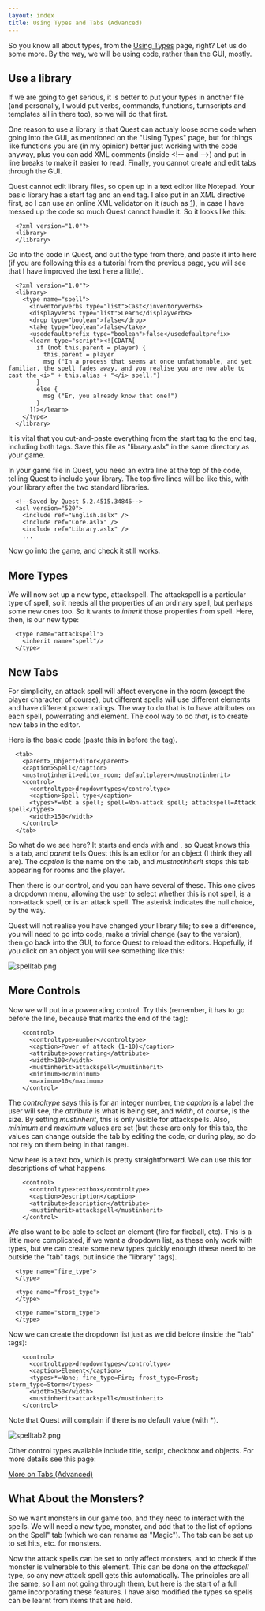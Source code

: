 ```yaml
---
layout: index
title: Using Types and Tabs (Advanced)
---
```


So you know all about types, from the [Using Types](using_types.html) page, right? Let us do some more. By the way, we will be using code, rather than the GUI, mostly.

Use a library
-------------

If we are going to get serious, it is better to put your types in another file (and personally, I would put verbs, commands, functions, turnscripts and templates all in there too), so we will do that first.

One reason to use a library is that Quest can actualy loose some code when going into the GUI, as mentioned on the "Using Types" page, but for things like functions you are (in my opinion) better just working with the code anyway, plus you can add XML comments (inside \<!-- and --\>) and put in line breaks to make it easier to read. Finally, you cannot create and edit tabs through the GUI.

Quest cannot edit library files, so open up in a text editor like Notepad. Your basic library has a start tag and an end tag. I also put in an XML directive first, so I can use an online XML validator on it (such as [1](http://validator.w3.org/#validate_by_input)), in case I have messed up the code so much Quest cannot handle it. So it looks like this:

      <?xml version="1.0"?>
      <library>
      </library>

Go into the code in Quest, and cut the type from there, and paste it into here (if you are following this as a tutorial from the previous page, you will see that I have improved the text here a little).

      <?xml version="1.0"?>
      <library>
        <type name="spell">
          <inventoryverbs type="list">Cast</inventoryverbs>
          <displayverbs type="list">Learn</displayverbs>
          <drop type="boolean">false</drop>
          <take type="boolean">false</take>
          <usedefaultprefix type="boolean">false</usedefaultprefix>
          <learn type="script"><![CDATA[
            if (not this.parent = player) {
              this.parent = player
              msg ("In a process that seems at once unfathomable, and yet familiar, the spell fades away, and you realise you are now able to cast the <i>" + this.alias + "</i> spell.")
            }
            else {
              msg ("Er, you already know that one!")
            }
          ]]></learn>
        </type>
      </library>

It is vital that you cut-and-paste everything from the start tag to the end tag, including both tags. Save this file as "library.aslx" in the same directory as your game.

In your game file in Quest, you need an extra line at the top of the code, telling Quest to include your library. The top five lines will be like this, with your library after the two standard libraries.

      <!--Saved by Quest 5.2.4515.34846-->
      <asl version="520">
        <include ref="English.aslx" />
        <include ref="Core.aslx" />
        <include ref="Library.aslx" />
        ...
     

Now go into the game, and check it still works.

More Types
----------

We will now set up a new type, attackspell. The attackspell is a particular type of spell, so it needs all the properties of an ordinary spell, but perhaps some new ones too. So it wants to *inherit* those properties from spell. Here, then, is our new type:

      <type name="attackspell">
        <inherit name="spell"/>
      </type>

New Tabs
--------

For simplicity, an attack spell will affect everyone in the room (except the player character, of course), but different spells will use different elements and have different power ratings. The way to do that is to have attributes on each spell, powerrating and element. The cool way to do *that*, is to create new tabs in the editor.

Here is the basic code (paste this in before the </library> tag).

      <tab>
        <parent>_ObjectEditor</parent>
        <caption>Spell</caption>
        <mustnotinherit>editor_room; defaultplayer</mustnotinherit>
        <control>
          <controltype>dropdowntypes</controltype>
          <caption>Spell type</caption>
          <types>*=Not a spell; spell=Non-attack spell; attackspell=Attack spell</types>
          <width>150</width>
        </control>
      </tab>

So what do we see here? It starts and ends with <tab> and </tab>, so Quest knows this is a tab, and *parent* tells Quest this is an editor for an object (I think they all are). The *caption* is the name on the tab, and *mustnotinherit* stops this tab appearing for rooms and the player.

Then there is our control, and you can have several of these. This one gives a dropdown menu, allowing the user to select whether this is not spell, is a non-attack spell, or is an attack spell. The asterisk indicates the null choice, by the way.

Quest will not realise you have changed your library file; to see a difference, you will need to go into code, make a trivial change (say to the version), then go back into the GUI, to force Quest to reload the editors. Hopefully, if you click on an object you will see something like this:

![](spelltab.png "spelltab.png")

More Controls
-------------

Now we will put in a powerrating control. Try this (remember, it has to go before the </tag> line, because that marks the end of the tag):

        <control>
          <controltype>number</controltype>
          <caption>Power of attack (1-10)</caption>
          <attribute>powerrating</attribute>
          <width>100</width>
          <mustinherit>attackspell</mustinherit>
          <minimum>0</minimum>
          <maximum>10</maximum>
        </control>

The *controltype* says this is for an integer number, the *caption* is a label the user will see, the *attribute* is what is being set, and *width*, of course, is the size. By setting *mustinherit*, this is only visible for attackspells. Also, *minimum* and *maximum* values are set (but these are only for this tab, the values can change outside the tab by editing the code, or during play, so do not rely on them being in that range).

Now here is a text box, which is pretty straightforward. We can use this for descriptions of what happens.

        <control>
          <controltype>textbox</controltype>
          <caption>Description</caption>
          <attribute>description</attribute>
          <mustinherit>attackspell</mustinherit>
        </control>

We also want to be able to select an element (fire for fireball, etc). This is a little more complicated, if we want a dropdown list, as these only work with types, but we can create some new types quickly enough (these need to be outside the "tab" tags, but inside the "library" tags).

      <type name="fire_type">
      </type>

      <type name="frost_type">
      </type>

      <type name="storm_type">
      </type>

Now we can create the dropdown list just as we did before (inside the "tab" tags):

        <control>
          <controltype>dropdowntypes</controltype>
          <caption>Element</caption>
          <types>*=None; fire_type=Fire; frost_type=Frost; storm_type=Storm</types>
          <width>150</width>
          <mustinherit>attackspell</mustinherit>
        </control>

Note that Quest will complain if there is no default value (with \*).

![](spelltab2.png "spelltab2.png")

Other control types available include title, script, checkbox and objects. For more details see this page:

[More on Tabs (Advanced)](more_on_tabs__advanced_.html)

What About the Monsters?
------------------------

So we want monsters in our game too, and they need to interact with the spells. We will need a new type, monster, and add that to the list of options on the Spell" tab (which we can rename as "Magic"). The tab can be set up to set hits, etc. for monsters.

Now the attack spells can be set to only affect monsters, and to check if the monster is vulnerable to this element. This can be done on the *attackspell* type, so any new attack spell gets this automatically. The principles are all the same, so I am not going through them, but here is the start of a full game incorporating these features. I have also modified the types so spells can be learnt from items that are held.
